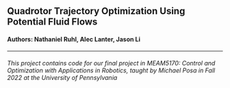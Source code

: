 ## Quadrotor Trajectory Optimization Using Potential Fluid Flows

#### Authors: Nathaniel Ruhl, Alec Lanter, Jason Li
---
###### This project contains code for our final project in MEAM5170: Control and Optimization with Applications in Robotics, taught by Michael Posa in Fall 2022 at the University of Pennsylvania